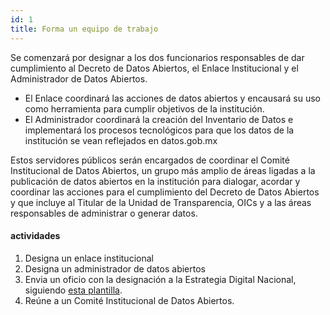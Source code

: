 ```yaml
---
id: 1
title: Forma un equipo de trabajo
---
```


Se comenzará por designar a los dos funcionarios responsables de dar cumplimiento al Decreto de Datos Abiertos, el Enlace Institucional y el Administrador de Datos Abiertos.

* El Enlace coordinará las acciones de datos abiertos y encausará su uso como herramienta para cumplir objetivos de la institución.
* El Administrador coordinará la creación del Inventario de Datos e implementará los procesos tecnológicos para que los datos de la institución se vean reflejados en datos.gob.mx

Estos servidores públicos serán encargados de coordinar el Comité Institucional de Datos Abiertos, un grupo más amplio de áreas ligadas a la publicación de datos abiertos en la institución para dialogar, acordar y coordinar las acciones para el cumplimiento del Decreto de Datos Abiertos y que incluye al Titular de la Unidad de Transparencia, OICs y a las áreas responsables de administrar o generar datos.

#### actividades
1. Designa un enlace institucional
2. Designa un administrador de datos abiertos
3. Envia un oficio con la designación a la Estrategia Digital Nacional,
   siguiendo [esta plantilla](https://docs.google.com/document/d/1zTDpf0oW9ooxo2v1W5nQv5ZHAeFL0ss5_6fvhzeGG9g/edit?usp=sharing).
4. Reúne a un Comité Institucional de Datos Abiertos.

